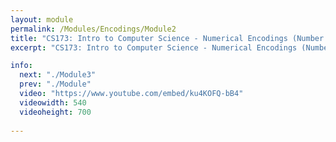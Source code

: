 ```yaml
---
layout: module
permalink: /Modules/Encodings/Module2
title: "CS173: Intro to Computer Science - Numerical Encodings (Number Systems)"
excerpt: "CS173: Intro to Computer Science - Numerical Encodings (Number Systems)"

info:
  next: "./Module3"
  prev: "./Module"
  video: "https://www.youtube.com/embed/ku4KOFQ-bB4"
  videowidth: 540
  videoheight: 700
  
---
```


